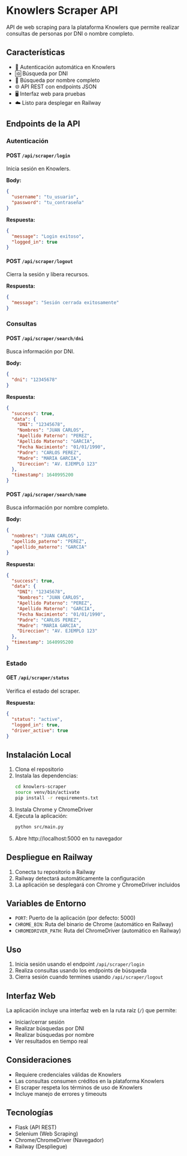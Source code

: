 # Knowlers Scraper API

API de web scraping para la plataforma Knowlers que permite realizar consultas de personas por DNI o nombre completo.

## Características

- 🔐 Autenticación automática en Knowlers
- 🆔 Búsqueda por DNI
- 👤 Búsqueda por nombre completo
- 🌐 API REST con endpoints JSON
- 🖥️ Interfaz web para pruebas
- ☁️ Listo para desplegar en Railway

## Endpoints de la API

### Autenticación

#### POST `/api/scraper/login`
Inicia sesión en Knowlers.

**Body:**
```json
{
  "username": "tu_usuario",
  "password": "tu_contraseña"
}
```

**Respuesta:**
```json
{
  "message": "Login exitoso",
  "logged_in": true
}
```

#### POST `/api/scraper/logout`
Cierra la sesión y libera recursos.

**Respuesta:**
```json
{
  "message": "Sesión cerrada exitosamente"
}
```

### Consultas

#### POST `/api/scraper/search/dni`
Busca información por DNI.

**Body:**
```json
{
  "dni": "12345678"
}
```

**Respuesta:**
```json
{
  "success": true,
  "data": {
    "DNI": "12345678",
    "Nombres": "JUAN CARLOS",
    "Apellido Paterno": "PEREZ",
    "Apellido Materno": "GARCIA",
    "Fecha Nacimiento": "01/01/1990",
    "Padre": "CARLOS PEREZ",
    "Madre": "MARIA GARCIA",
    "Direccion": "AV. EJEMPLO 123"
  },
  "timestamp": 1640995200
}
```

#### POST `/api/scraper/search/name`
Busca información por nombre completo.

**Body:**
```json
{
  "nombres": "JUAN CARLOS",
  "apellido_paterno": "PEREZ",
  "apellido_materno": "GARCIA"
}
```

**Respuesta:**
```json
{
  "success": true,
  "data": {
    "DNI": "12345678",
    "Nombres": "JUAN CARLOS",
    "Apellido Paterno": "PEREZ",
    "Apellido Materno": "GARCIA",
    "Fecha Nacimiento": "01/01/1990",
    "Padre": "CARLOS PEREZ",
    "Madre": "MARIA GARCIA",
    "Direccion": "AV. EJEMPLO 123"
  },
  "timestamp": 1640995200
}
```

### Estado

#### GET `/api/scraper/status`
Verifica el estado del scraper.

**Respuesta:**
```json
{
  "status": "active",
  "logged_in": true,
  "driver_active": true
}
```

## Instalación Local

1. Clona el repositorio
2. Instala las dependencias:
   ```bash
   cd knowlers-scraper
   source venv/bin/activate
   pip install -r requirements.txt
   ```
3. Instala Chrome y ChromeDriver
4. Ejecuta la aplicación:
   ```bash
   python src/main.py
   ```
5. Abre http://localhost:5000 en tu navegador

## Despliegue en Railway

1. Conecta tu repositorio a Railway
2. Railway detectará automáticamente la configuración
3. La aplicación se desplegará con Chrome y ChromeDriver incluidos

## Variables de Entorno

- `PORT`: Puerto de la aplicación (por defecto: 5000)
- `CHROME_BIN`: Ruta del binario de Chrome (automático en Railway)
- `CHROMEDRIVER_PATH`: Ruta del ChromeDriver (automático en Railway)

## Uso

1. Inicia sesión usando el endpoint `/api/scraper/login`
2. Realiza consultas usando los endpoints de búsqueda
3. Cierra sesión cuando termines usando `/api/scraper/logout`

## Interfaz Web

La aplicación incluye una interfaz web en la ruta raíz (`/`) que permite:
- Iniciar/cerrar sesión
- Realizar búsquedas por DNI
- Realizar búsquedas por nombre
- Ver resultados en tiempo real

## Consideraciones

- Requiere credenciales válidas de Knowlers
- Las consultas consumen créditos en la plataforma Knowlers
- El scraper respeta los términos de uso de Knowlers
- Incluye manejo de errores y timeouts

## Tecnologías

- Flask (API REST)
- Selenium (Web Scraping)
- Chrome/ChromeDriver (Navegador)
- Railway (Despliegue)

